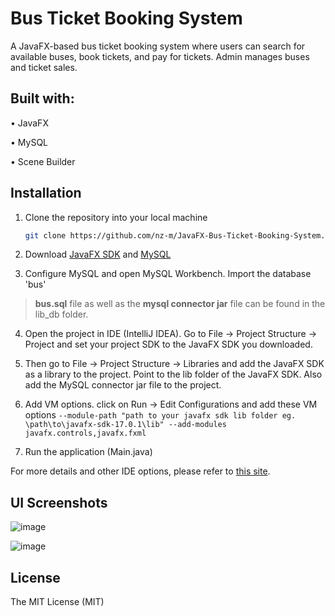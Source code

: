 # Bus Ticket Booking System

A JavaFX-based bus ticket booking system where users can search for available buses, book tickets, and pay for tickets. Admin manages buses and ticket sales.

## Built with:

•	JavaFX

•	MySQL

•	Scene Builder







## Installation

1. Clone the repository into your local machine
    
    ```bash
    git clone https://github.com/nz-m/JavaFX-Bus-Ticket-Booking-System.git
    ```

2. Download [JavaFX SDK](https://gluonhq.com/products/javafx/) and [MySQL](https://dev.mysql.com/downloads/installer/)

3. Configure MySQL and open MySQL Workbench. Import the database 'bus'
>**bus.sql** file as well as the **mysql connector jar** file can be found in the lib_db folder.
4. Open the project in IDE (IntelliJ IDEA). Go to File -> Project Structure -> Project and set your project SDK to the JavaFX SDK you downloaded.

5. Then go to File -> Project Structure -> Libraries and add the JavaFX SDK as a library to the project. Point to the lib folder of the JavaFX SDK. Also add the MySQL connector jar file to the project.

6. Add VM options.  click on Run -> Edit Configurations and add these VM options `--module-path "path to your javafx sdk lib folder eg. \path\to\javafx-sdk-17.0.1\lib" --add-modules javafx.controls,javafx.fxml`
7. Run the application (Main.java)

For more details and other IDE options, please refer to [this site](https://openjfx.io/openjfx-docs/).




## UI Screenshots
![image](https://user-images.githubusercontent.com/87283264/152427678-de289d9b-3386-4237-a3cd-239a1f8faab4.png)


![image](https://user-images.githubusercontent.com/87283264/152426822-e81affd3-584e-447b-91e5-2206872a30c5.png)

## License
The MIT License (MIT)
